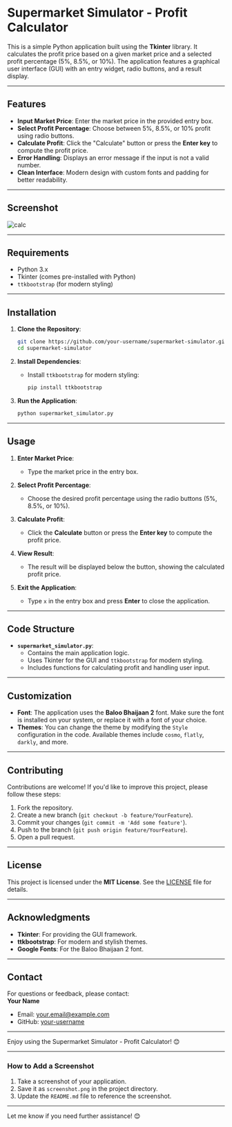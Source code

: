 # Supermarket Simulator - Profit Calculator

This is a simple Python application built using the **Tkinter** library. It calculates the profit price based on a given market price and a selected profit percentage (5%, 8.5%, or 10%). The application features a graphical user interface (GUI) with an entry widget, radio buttons, and a result display.

---

## Features

- **Input Market Price**: Enter the market price in the provided entry box.
- **Select Profit Percentage**: Choose between 5%, 8.5%, or 10% profit using radio buttons.
- **Calculate Profit**: Click the "Calculate" button or press the **Enter key** to compute the profit price.
- **Error Handling**: Displays an error message if the input is not a valid number.
- **Clean Interface**: Modern design with custom fonts and padding for better readability.

---

## Screenshot

![calc]([screenshot.png](https://github.com/user-attachments/assets/dccb302b-6332-4ac1-ab4b-d76cf9fe7d6b))  

---

## Requirements

- Python 3.x
- Tkinter (comes pre-installed with Python)
- `ttkbootstrap` (for modern styling)

---

## Installation

1. **Clone the Repository**:
   ```bash
   git clone https://github.com/your-username/supermarket-simulator.git
   cd supermarket-simulator
   ```

2. **Install Dependencies**:
   - Install `ttkbootstrap` for modern styling:
     ```bash
     pip install ttkbootstrap
     ```

3. **Run the Application**:
   ```bash
   python supermarket_simulator.py
   ```

---

## Usage

1. **Enter Market Price**:
   - Type the market price in the entry box.

2. **Select Profit Percentage**:
   - Choose the desired profit percentage using the radio buttons (5%, 8.5%, or 10%).

3. **Calculate Profit**:
   - Click the **Calculate** button or press the **Enter key** to compute the profit price.

4. **View Result**:
   - The result will be displayed below the button, showing the calculated profit price.

5. **Exit the Application**:
   - Type `x` in the entry box and press **Enter** to close the application.

---

## Code Structure

- **`supermarket_simulator.py`**:
  - Contains the main application logic.
  - Uses Tkinter for the GUI and `ttkbootstrap` for modern styling.
  - Includes functions for calculating profit and handling user input.

---

## Customization

- **Font**: The application uses the **Baloo Bhaijaan 2** font. Make sure the font is installed on your system, or replace it with a font of your choice.
- **Themes**: You can change the theme by modifying the `Style` configuration in the code. Available themes include `cosmo`, `flatly`, `darkly`, and more.

---

## Contributing

Contributions are welcome! If you'd like to improve this project, please follow these steps:

1. Fork the repository.
2. Create a new branch (`git checkout -b feature/YourFeature`).
3. Commit your changes (`git commit -m 'Add some feature'`).
4. Push to the branch (`git push origin feature/YourFeature`).
5. Open a pull request.

---

## License

This project is licensed under the **MIT License**. See the [LICENSE](LICENSE) file for details.

---

## Acknowledgments

- **Tkinter**: For providing the GUI framework.
- **ttkbootstrap**: For modern and stylish themes.
- **Google Fonts**: For the Baloo Bhaijaan 2 font.

---

## Contact

For questions or feedback, please contact:  
**Your Name**  
- Email: your.email@example.com  
- GitHub: [your-username](https://github.com/your-username)

---

Enjoy using the Supermarket Simulator - Profit Calculator! 😊

---

### How to Add a Screenshot
1. Take a screenshot of your application.
2. Save it as `screenshot.png` in the project directory.
3. Update the `README.md` file to reference the screenshot.

---

Let me know if you need further assistance! 😊
